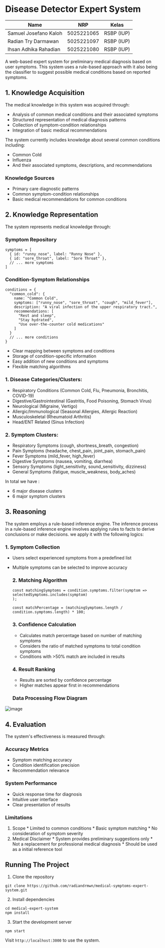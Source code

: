 # Disease Detector Expert System

| Name           | NRP        | Kelas     |
| ---            | ---        | ----------|
| Samuel Josefano Kaloh| 5025221065| RSBP (IUP) |
| Radian Try Darmawan | 5025221097 | RSBP (IUP) |
| Ihsan Adhika Rahadian| 5025221080 | RSBP (IUP) |

A web-based expert system for preliminary medical diagnosis based on user symptoms. This system uses a rule-based approach with it also being the classifier to suggest possible medical conditions based on reported symptoms.

## 1. Knowledge Acquisition

The medical knowledge in this system was acquired through:

- Analysis of common medical conditions and their associated symptoms
- Structured representation of medical diagnosis patterns
- Collection of symptom-condition relationships
- Integration of basic medical recommendations

The system currently includes knowledge about several common conditions including:
- Common Cold
- Influenza
- And their associated symptoms, descriptions, and recommendations

### Knowledge Sources
- Primary care diagnostic patterns
- Common symptom-condition relationships
- Basic medical recommendations for common conditions

## 2. Knowledge Representation

The system represents medical knowledge through:

### Symptom Repository
```
symptoms = [
  { id: "runny_nose", label: "Runny Nose" },
  { id: "sore_throat", label: "Sore Throat" },
  // ... more symptoms
]
```
### Condition-Symptom Relationships
```
conditions = {
  "common_cold": {
    name: "Common Cold",
    symptoms: ["runny_nose", "sore_throat", "cough", "mild_fever"],
    description: "A viral infection of the upper respiratory tract.",
    recommendations: [
      "Rest and sleep",
      "Stay hydrated",
      "Use over-the-counter cold medications"
    ]
  }
  // ... more conditions
}
```

* Clear mapping between symptoms and conditions
* Storage of condition-specific information
* Easy addition of new conditions and symptoms
* Flexible matching algorithms

### 1. Disease Categories/Clusters:

* Respiratory Conditions (Common Cold, Flu, Pneumonia, Bronchitis, COVID-19)
* Digestive/Gastrointestinal (Gastritis, Food Poisoning, Stomach Virus)
* Neurological (Migraine, Vertigo)
* Allergic/Immunological (Seasonal Allergies, Allergic Reaction)
* Musculoskeletal (Rheumatoid Arthritis)
* Head/ENT Related (Sinus Infection)


### 2. Symptom Clusters:

* Respiratory Symptoms (cough, shortness_breath, congestion)
* Pain Symptoms (headache, chest_pain, joint_pain, stomach_pain)
* Fever Symptoms (mild_fever, high_fever)
* Digestive Symptoms (nausea, vomiting, diarrhea)
* Sensory Symptoms (light_sensitivity, sound_sensitivity, dizziness)
* General Symptoms (fatigue, muscle_weakness, body_aches)

In total we have :
* 6 major disease clusters
* 6 major symptom clusters
## 3. Reasoning
The system employs a rule-based inference engine. The inference process in a rule-based inference engine involves applying rules to facts to derive conclusions or make decisions. we apply it with the following logics:

  ### 1. Symptom Collection

* Users select experienced symptoms from a predefined list
* Multiple symptoms can be selected to improve accuracy

  ### 2. Matching Algorithm
  ```
  const matchingSymptoms = condition.symptoms.filter(symptom => 
  selectedSymptoms.includes(symptom)
  );

  const matchPercentage = (matchingSymptoms.length / condition.symptoms.length) * 100;
  ```

  ### 3. Confidence Calculation

  * Calculates match percentage based on number of matching symptoms
  * Considers the ratio of matched symptoms to total condition symptoms
  * Conditions with >50% match are included in results
 
  ### 4. Result Ranking

  * Results are sorted by confidence percentage
  * Higher matches appear first in recommendations

  ### Data Processing Flow Diagram
 ![image](https://github.com/user-attachments/assets/7f9ef0eb-983d-4a1a-a035-e9f37b749915)
 
## 4. Evaluation
The system's effectiveness is measured through:

  ### Accuracy Metrics

  * Symptom matching accuracy
  * Condition identification precision
  * Recommendation relevance

  ### System Performance

  * Quick response time for diagnosis
  * Intuitive user interface
  * Clear presentation of results

  ### Limitations

  1. Scope
    * Limited to common conditions
    * Basic symptom matching
    * No consideration of symptom severity
  2. Medical Disclaimer
    * System provides preliminary suggestions only
    * Not a replacement for professional medical diagnosis
    * Should be used as a initial reference tool

  ## Running The Project

  1. Clone the repository
```
git clone https://github.com/radiandrmwn/medical-symptoms-expert-system.git
```

  2. Install dependencies
```
cd medical-expert-system
npm install
```

  3. Start the development server
```
npm start
```

Visit `http://localhost:3000` to use the system.
